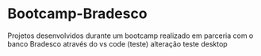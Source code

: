 # Bootcamp-Bradesco
Projetos desenvolvidos durante um bootcamp realizado em parceria com o banco Bradesco através do vs code (teste)
alteração teste desktop
